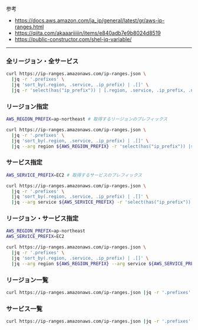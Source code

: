 参考
- https://docs.aws.amazon.com/ja_jp/general/latest/gr/aws-ip-ranges.html
- https://qiita.com/akaaariiiiin/items/e840adb7e9b8024d8519
- https://public-constructor.com/shel-jq-variable/

---
### 全リージョン・全サービス
```bash
curl https://ip-ranges.amazonaws.com/ip-ranges.json \
  |jq -r '.prefixes' \
  |jq 'sort_by(.region, .service, .ip_prefix) | .[]' \
  |jq -r 'select(has("ip_prefix")) | [.region, .service, .ip_prefix, .network_border_group] | @csv'
```

### リージョン指定
```bash
AWS_REGION_PREFIX=ap-northeast # 取得するリージョンのプレフィックス

curl https://ip-ranges.amazonaws.com/ip-ranges.json \
  |jq -r '.prefixes' \
  |jq 'sort_by(.region, .service, .ip_prefix) | .[]' \
  |jq --arg region ${AWS_REGION_PREFIX} -r 'select(has("ip_prefix")) |select(.region |test($region)) | [.region, .service, .ip_prefix, .network_border_group] | @csv'
```

### サービス指定
```bash
AWS_SERVICE_PREFIX=EC2 # 取得するサービスのプレフィックス

curl https://ip-ranges.amazonaws.com/ip-ranges.json \
  |jq -r '.prefixes' \
  |jq 'sort_by(.region, .service, .ip_prefix) | .[]' \
  |jq --arg service ${AWS_SERVICE_PREFIX} -r 'select(has("ip_prefix")) |select(.service |test($service)) | [.region, .service, .ip_prefix, .network_border_group] | @csv'
```

### リージョン・サービス指定
```bash
AWS_REGION_PREFIX=ap-northeast
AWS_SERVICE_PREFIX=EC2

curl https://ip-ranges.amazonaws.com/ip-ranges.json \
  |jq -r '.prefixes' \
  |jq 'sort_by(.region, .service, .ip_prefix) | .[]' \
  |jq --arg region ${AWS_REGION_PREFIX} --arg service ${AWS_SERVICE_PREFIX} -r 'select(has("ip_prefix")) |select(.region |test($region)) |select(.service |test($service)) |[.region, .service, .ip_prefix, .network_border_group] |@csv'
```

### リージョン一覧
```bash
curl https://ip-ranges.amazonaws.com/ip-ranges.json |jq -r '.prefixes' |jq 'sort_by(.region) |.[] |.region' |jq -s 'unique |.[]'
```

### サービス一覧
```bash
curl https://ip-ranges.amazonaws.com/ip-ranges.json |jq -r '.prefixes' |jq 'sort_by(.service) |.[] |.service' |jq -s 'unique |.[]'
```
